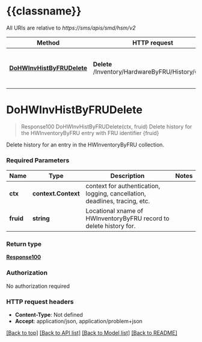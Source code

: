 # {{classname}}

All URIs are relative to *https://sms/apis/smd/hsm/v2*

Method | HTTP request | Description
------------- | ------------- | -------------
[**DoHWInvHistByFRUDelete**](CliDangerThisWillDeleteAllHistoryForThisFRUContinueApi.md#DoHWInvHistByFRUDelete) | **Delete** /Inventory/HardwareByFRU/History/{fruid} | Delete history for the HWInventoryByFRU entry with FRU identifier {fruid}

# **DoHWInvHistByFRUDelete**
> Response100 DoHWInvHistByFRUDelete(ctx, fruid)
Delete history for the HWInventoryByFRU entry with FRU identifier {fruid}

Delete history for an entry in the HWInventoryByFRU collection.

### Required Parameters

Name | Type | Description  | Notes
------------- | ------------- | ------------- | -------------
 **ctx** | **context.Context** | context for authentication, logging, cancellation, deadlines, tracing, etc.
  **fruid** | **string**| Locational xname of HWInventoryByFRU record to delete history for. | 

### Return type

[**Response100**](Response_1.0.0.md)

### Authorization

No authorization required

### HTTP request headers

 - **Content-Type**: Not defined
 - **Accept**: application/json, application/problem+json

[[Back to top]](#) [[Back to API list]](../README.md#documentation-for-api-endpoints) [[Back to Model list]](../README.md#documentation-for-models) [[Back to README]](../README.md)


